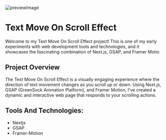 
![previewImage](https://github.com/simathedev/Text-Move-On-Scroll-Effect/assets/113444290/a3ba5769-9a01-4f9c-bbcb-24aba6201787)
# Text Move On Scroll Effect
Welcome to my Text Move On Scroll Effect project! This is one of my early experiments with web development tools and technologies, and it showcases the fascinating combination of Next.js, GSAP, and Framer Motio
## Project Overview
The Text Move On Scroll Effect is a visually engaging experience where the direction of text movement changes as you scroll up or down. Using Next.js, GSAP (GreenSock Animation Platform), and Framer Motion, I've created a dynamic and interactive web page that responds to your scrolling actions.

## Tools And Technologies:
* Nextjs
* GSAP
* Framer-Motion
